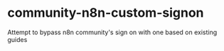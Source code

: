 # community-n8n-custom-signon
Attempt to bypass n8n community's sign on with one based on existing guides
